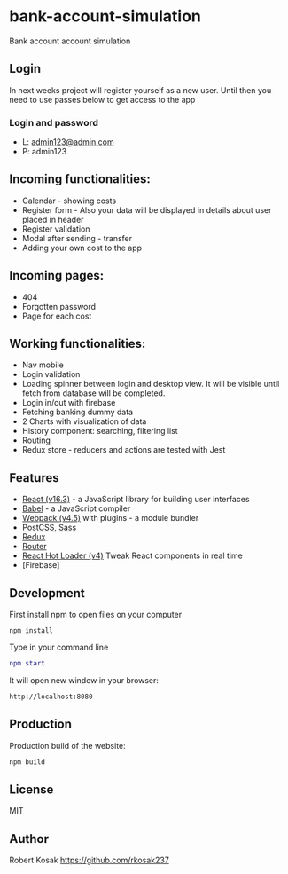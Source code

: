 #  bank-account-simulation

Bank account account simulation


## Login

In next weeks project will register yourself as a new user. Until then you need to use passes below to get access to the app

### Login and password
* L: admin123@admin.com
* P: admin123

## Incoming functionalities:
* Calendar - showing costs
* Register form - Also your data will be displayed in details about user placed in header
* Register validation
* Modal after sending - transfer
* Adding your own cost to the app

## Incoming pages:
* 404
* Forgotten password
* Page for each cost


## Working functionalities:
* Nav mobile
* Login validation
* Loading spinner between login and desktop view. It will be visible until fetch from database will be completed.
* Login in/out with firebase
* Fetching banking dummy data
* 2 Charts with visualization of data
* History component: searching, filtering list
* Routing
* Redux store - reducers and actions are tested with Jest

## Features
* [React (v16.3)](https://reactjs.org) - a JavaScript library for building user interfaces
* [Babel](https://babeljs.io) - a JavaScript compiler
* [Webpack (v4.5)](https://webpack.js.org) with plugins - a module bundler
* [PostCSS](https://github.com/postcss/postcss), [Sass](https://sass-lang.com)
* [Redux](https://github.com/reduxjs/react-redux)
* [Router](https://github.com/ReactTraining/react-router)
* [React Hot Loader (v4)](https://github.com/gaearon/react-hot-loader) Tweak React components in real time
* [Firebase]


## Development

First install npm to open files on your computer

```
npm install
```

Type in your command line

```e.g bash
npm start
```

It will open new window in your browser:

```bash
http://localhost:8080
```

## Production

Production build of the website:

```bash
npm build
```

## License

MIT

## Author

Robert Kosak https://github.com/rkosak237